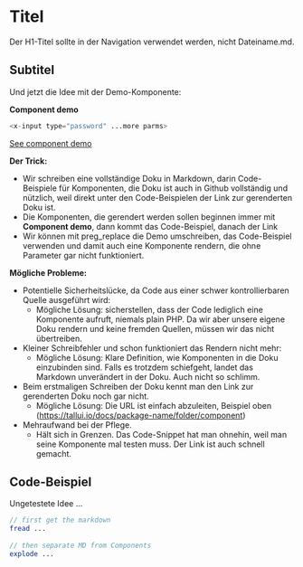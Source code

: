 # Titel

Der H1-Titel sollte in der Navigation verwendet werden, nicht Dateiname.md.

## Subtitel

Und jetzt die Idee mit der Demo-Komponente:

[Component]: #

**Component demo**

```php
<x-input type="password" ...more parms>
```

[See component demo](https://tallui.io/docs/tallui-form-components/inputs/password)

[Component]: #

**Der Trick:**

- Wir schreiben eine vollständige Doku in Markdown, darin Code-Beispiele für Komponenten, die Doku ist auch in Github vollständig und nützlich, weil direkt unter den Code-Beispielen der Link zur gerenderten Doku ist.
- Die Komponenten, die gerendert werden sollen beginnen immer mit **Component demo**, dann kommt das Code-Beispiel, danach der Link
- Wir können mit preg_replace die Demo umschreiben, das Code-Beispiel verwenden und damit auch eine Komponente rendern, die ohne Parameter gar nicht funktioniert.

**Mögliche Probleme:**

- Potentielle Sicherheitslücke, da Code aus einer schwer kontrollierbaren Quelle ausgeführt wird:
  - Mögliche Lösung: sicherstellen, dass der Code lediglich eine Komponente aufruft, niemals plain PHP. Da wir aber unsere eigene Doku rendern und keine fremden Quellen, müssen wir das nicht übertreiben.
- Kleiner Schreibfehler und schon funktioniert das Rendern nicht mehr:
  - Mögliche Lösung: Klare Definition, wie Komponenten in die Doku einzubinden sind. Falls es trotzdem schiefgeht, landet das Markdown unverändert in der Doku. Auch nicht so schlimm.
- Beim erstmaligen Schreiben der Doku kennt man den Link zur gerenderten Doku noch gar nicht.
  - Mögliche Lösung: Die URL ist einfach abzuleiten, Beispiel oben (https://tallui.io/docs/package-name/folder/component)
- Mehraufwand bei der Pflege.
  - Hält sich in Grenzen. Das Code-Snippet hat man ohnehin, weil man seine Komponente mal testen muss. Der Link ist auch schnell gemacht.

## Code-Beispiel

Ungetestete Idee ...

```php
// first get the markdown
fread ...
    
// then separate MD from Components
explode ... 
```

